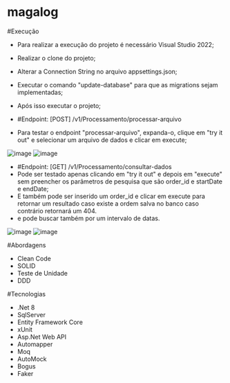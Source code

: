 # magalog

#Execução
- Para realizar a execução do projeto é necessário Visual Studio 2022;
- Realizar o clone do projeto;
- Alterar a Connection String no arquivo appsettings.json;
- Executar o comando "update-database" para que as migrations sejam implementadas;
- Após isso executar o projeto;

- #Endpoint: [POST] /v1/Processamento/processar-arquivo
- Para testar o endpoint "processar-arquivo", expanda-o, clique em "try it out" e selecionar um arquivo de dados e clicar em execute;

![image](https://github.com/user-attachments/assets/7a915ffe-c7f1-4aef-b53a-6ea0b141860b)
![image](https://github.com/user-attachments/assets/8b0f577d-bea7-440f-bb82-23d408e5774d)


- #Endpoint: [GET] /v1/Processamento/consultar-dados
- Pode ser testado apenas clicando em "try it out" e depois em "execute" sem preencher os parâmetros de pesquisa que são order_id e startDate e endDate;
- E também pode ser inserido um order_id e clicar em execute para retornar um resultado caso existe a ordem salva no banco caso contrário retornará um 404.
- e pode buscar também por um intervalo de datas.

![image](https://github.com/user-attachments/assets/d25ad8ed-0374-46e7-be19-9c1171580a8c)
![image](https://github.com/user-attachments/assets/e3621be1-53d7-416e-a014-8135e03027bd)

#Abordagens
  - Clean Code
  - SOLID
  - Teste de Unidade
  - DDD

#Tecnologias
 - .Net 8
 - SqlServer
 - Entity Framework Core
 - xUnit
 - Asp.Net Web API
 - Automapper
 - Moq
 - AutoMock
 - Bogus
 - Faker
   
